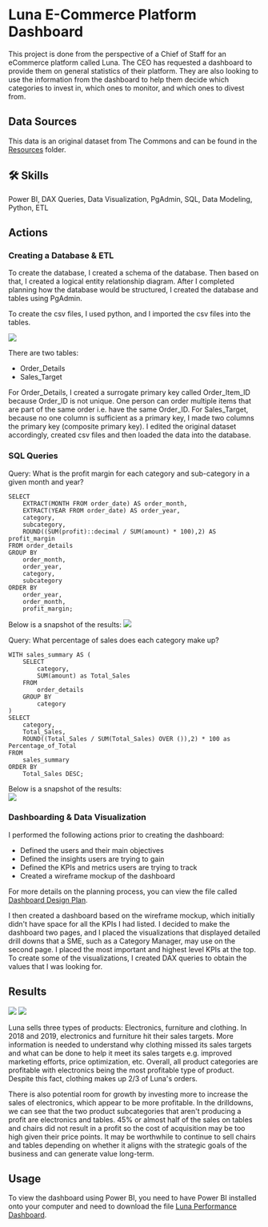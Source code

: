 
# Luna E-Commerce Platform Dashboard 

This project is done from the perspective of a Chief of Staff for an eCommerce platform called Luna. The CEO has requested a dashboard to provide them on general statistics of their platform. They are also looking to use the information from the dashboard to help them decide which categories to invest in, which ones to monitor, and which ones to divest from. 

## Data Sources

This data is an original dataset from The Commons and can be found in the <a href="https://github.com/teresa-le/luna_ecommerce_dashboard/tree/main/resources">Resources</a> folder. 

## 🛠 Skills
Power BI, DAX Queries, Data Visualization, PgAdmin, SQL, Data Modeling, Python, ETL  

## Actions

### Creating a Database & ETL 
To create the database, I created a schema of the database. Then based on that, I created a logical entity relationship diagram. After I completed planning how the database would be structured, I created the database and tables using PgAdmin.

To create the csv files, I used python, and I imported the csv files into the tables. 

<img src= "https://github.com/teresa-le/Luna_Ecommerce_Dashboard/blob/main/Logical%20ERD%20Diagram.PNG"> 

There are two tables: 
* Order_Details
* Sales_Target

For Order_Details, I created a surrogate primary key called Order_Item_ID because Order_ID is not unique. One person can order multiple items that are part of the same order i.e. have the same Order_ID. For Sales_Target, because no one column is sufficient as a primary key, I made two columns the primary key (composite primary key). I edited the original dataset accordingly, created csv files and then loaded the data into the database. 

### SQL Queries

Query: What is the profit margin for each category and sub-category in a given month and year?
```
SELECT 
    EXTRACT(MONTH FROM order_date) AS order_month,
    EXTRACT(YEAR FROM order_date) AS order_year,
    category, 
    subcategory, 
    ROUND((SUM(profit)::decimal / SUM(amount) * 100),2) AS profit_margin
FROM order_details
GROUP BY 
    order_month,
    order_year, 
    category, 
    subcategory
ORDER BY 
    order_year,
    order_month,
    profit_margin;
```

Below is a snapshot of the results: 
<img src="https://github.com/teresa-le/Luna_Ecommerce_Dashboard/blob/main/resources/Results%20Query%201.PNG"> 


Query: What percentage of sales does each category make up? 

```
WITH sales_summary AS (
    SELECT 
        category,
        SUM(amount) as Total_Sales
    FROM 
        order_details
    GROUP BY 
        category
)
SELECT 
    category,
    Total_Sales,
    ROUND((Total_Sales / SUM(Total_Sales) OVER ()),2) * 100 as Percentage_of_Total
FROM 
    sales_summary
ORDER BY 
    Total_Sales DESC;
```

Below is a snapshot of the results: <br> 
<img src="https://github.com/teresa-le/Luna_Ecommerce_Dashboard/blob/main/resources/Results%20Query%202.PNG"> 


### Dashboarding & Data Visualization 
I performed the following actions prior to creating the dashboard: 
* Defined the users and their main objectives
* Defined the insights users are trying to gain 
* Defined the KPIs and metrics users are trying to track 
* Created a wireframe mockup of the dashboard 

For more details on the planning process, you can view the file called <a href="https://github.com/teresa-le/luna_ecommerce_dashboard/blob/main/Dashboard%20Design%20Plan.xlsx">Dashboard Design Plan</a>. 

I then created a dashboard based on the wireframe mockup, which initially didn't have space for all the KPIs I had listed. I decided to make the dashboard two pages, and I placed the visualizations that displayed detailed drill downs that a SME, such as a Category Manager, may use on the second page. I placed the most important and highest level KPIs at the top. To create some of the visualizations, I created DAX queries to obtain the values that I was looking for. 


## Results 

<img src="https://github.com/teresa-le/luna_ecommerce_dashboard/blob/main/resources/Dashboard%20Overview.jpg"> 

<img src="https://github.com/teresa-le/luna_ecommerce_dashboard/blob/main/resources/Dashboard%20Drilldowns.jpg">

Luna sells three types of products: Electronics, furniture and clothing. In 2018 and 2019, electronics and furniture hit their sales targets. More information is needed to understand why clothing missed its sales targets and what can be done to help it meet its sales targets e.g. improved marketing efforts, price optimization, etc. Overall, all product categories are profitable with electronics being the most profitable type of product. Despite this fact, clothing makes up 2/3 of Luna's orders. 

There is also potential room for growth by investing more to increase the sales of electronics, which appear to be more profitable. In the drilldowns, we can see that the two product subcategories that aren't producing a profit are electronics and tables. 45% or almost half of the sales on tables and chairs did not result in a profit so the cost of acquisition may be too high given their price points. It may be worthwhile to continue to sell chairs and tables depending on whether it aligns with the strategic goals of the business and can generate value long-term. 


## Usage 

To view the dashboard using Power BI, you need to have Power BI installed onto your computer and need to download the file <a href="https://github.com/teresa-le/luna_ecommerce_dashboard/blob/main/Luna%20Performance%20Dashboard.pbix">Luna Performance Dashboard</a>. 

